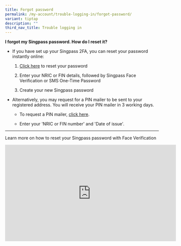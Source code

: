 ```yaml
---
title: Forgot password
permalink: /my-account/trouble-logging-in/forgot-password/
variant: tiptap
description: ""
third_nav_title: Trouble logging in
---
```

<p><strong>I forgot my Singpass password. How do I reset it?</strong>
</p>
<ul data-tight="true" class="tight">
<li>
<p>If you have set up your Singpass 2FA, you can reset your password instantly
online:</p>
<ol data-tight="true" class="tight">
<li>
<p><a href="https://www.singpass.gov.sg/home/ui/online-reset-password/user-detail" rel="noopener noreferrer nofollow" target="_blank">Click here</a> to
reset your password</p>
</li>
<li>
<p>Enter your NRIC or FIN details, followed by Singpass Face Verification
or SMS One-Time Password</p>
</li>
<li>
<p>Create your new Singpass password</p>
<p></p>
</li>
</ol>
</li>
<li>
<p>Alternatively, you may request for a PIN mailer to be sent to your registered
address. You will receive your PIN mailer in 3 working days.</p>
<ul data-tight="true" class="tight">
<li>
<p>To request a PIN mailer, <a href="https://www.singpass.gov.sg/home/ui/online-reset-password/user-detail" rel="noopener noreferrer nofollow" target="_blank">click here</a>.</p>
</li>
<li>
<p>Enter your 'NRIC or FIN number' and 'Date of issue'.</p>
</li>
</ul>
</li>
</ul>
<hr>
<p></p>
<p>Learn more on how to reset your Singpass password with Face Verification</p>
<div class="iframe-wrapper">
<iframe height="315" width="560" allowfullscreen="true" frameborder="0" src="https://www.youtube.com/embed/tfYvC7Ox3gY?si=r8Y70ln8Sasp5Mqe"></iframe>
</div>
<p></p>
